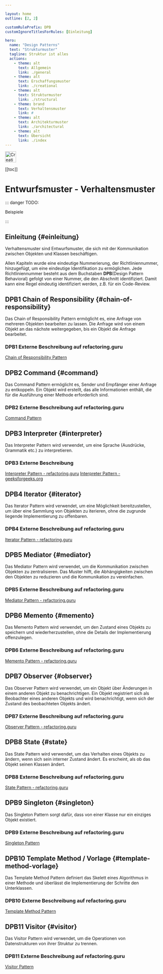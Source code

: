 ```yaml
---

layout: home
outline: [2, 2]

customRulePrefix: DPB
customIgnoreTitlesForRules: [Einleitung]

hero:
  name: "Design Patterns"
  text: "Strukturmuster"
  tagline: Struktur ist alles
  actions:
    - theme: alt
      text: Allgemein
      link: ./general
    - theme: alt
      text: Erschaffungsmuster
      link: ./creational
    - theme: alt
      text: Strukturmuster
      link: ./structural
    - theme: brand
      text: Verhaltensmuster
      link: #
    - theme: alt
      text: Architekturmuster
      link: ./architectural
    - theme: alt
      text: Übersicht
      link: ./index
---
```


<img src="/behaviour_light_128.png" alt="Creational Pattern" width="36" height="36"><br>

[[toc]]
<br>

# Entwurfsmuster - Verhaltensmuster

::: danger TODO:

Beispiele

:::


## Einleitung {#einleitung}

Verhaltensmuster sind Entwurfsmuster, die sich mit der Kommunikation zwischen Objekten und Klassen beschäftigen.

Allen Kapiteln wurde eine eindeutige Nummerierung, der Richtliniennummer, hinzugefügt, um eine eindeutige Identifikation zu ermöglichen.
Jede Richtliniennummer besteht aus dem Buchstaben **DPB**(Design Pattern Behavioral) gefolgt von einer Nummer, die den Abschnitt identifiziert. Damit kann eine Regel eindeutig identifiziert werden, z.B. für ein Code-Review.


## DPB1 Chain of Responsibility {#chain-of-responsibility}

Das Chain of Responsibility Pattern ermöglicht es, eine Anfrage von mehreren Objekten bearbeiten zu lassen.
Die Anfrage wird von einem Objekt an das nächste weitergegeben, bis ein Objekt die Anfrage bearbeitet.

### DPB1 Externe Beschreibung auf refactoring.guru

[Chain of Responsibility Pattern](https://refactoring.guru/design-patterns/chain-of-responsibility)

## DPB2 Command {#command}

Das Command Pattern ermöglicht es, Sender und Empfänger einer Anfrage zu entkoppeln.
Ein Objekt wird erstellt, das alle Informationen enthält, die für die Ausführung einer Methode erforderlich sind.

### DPB2 Externe Beschreibung auf refactoring.guru

[Command Pattern](https://refactoring.guru/design-patterns/command)

## DPB3 Interpreter {#interpreter}

Das Interpreter Pattern wird verwendet, um eine Sprache (Ausdrücke, Grammatik etc.) zu interpretieren.

### DPB3 Externe Beschreibung

[Interpreter Pattern - refactoring.guru](https://refactoring.guru/design-patterns/interpreter)
[Interpreter Pattern - geeksforgeeks.org](https://www.geeksforgeeks.org/interpreter-design-pattern/)

## DPB4 Iterator {#iterator}

Das Iterator Pattern wird verwendet, um eine Möglichkeit bereitzustellen, um über eine Sammlung von Objekten zu iterieren, ohne die zugrunde liegende Implementierung zu offenbaren.

### DPB4 Externe Beschreibung auf refactoring.guru

[Iterator Pattern - refactoring.guru](https://refactoring.guru/design-patterns/iterator)

## DPB5 Mediator {#mediator}

Das Mediator Pattern wird verwendet, um die Kommunikation zwischen Objekten zu zentralisieren.
Das Muster hilft, die Abhängigkeiten zwischen den Objekten zu reduzieren und die Kommunikation zu vereinfachen.

### DPB5 Externe Beschreibung auf refactoring.guru

[Mediator Pattern - refactoring.guru](https://refactoring.guru/design-patterns/mediator)

## DPB6 Memento {#memento}

Das Memento Pattern wird verwendet, um den Zustand eines Objekts zu speichern und wiederherzustellen, ohne die Details der Implementierung offenzulegen.

### DPB6 Externe Beschreibung auf refactoring.guru

[Memento Pattern - refactoring.guru](https://refactoring.guru/design-patterns/memento)

## DPB7 Observer {#observer}

Das Observer Pattern wird verwendet, um ein Objekt über Änderungen in einem anderen Objekt zu benachrichtigen.
Ein Objekt registriert sich als Beobachter eines anderen Objekts und wird benachrichtigt, wenn sich der Zustand des beobachteten Objekts ändert.

### DPB7 Externe Beschreibung auf refactoring.guru

[Observer Pattern - refactoring.guru](https://refactoring.guru/design-patterns/observer)

## DPB8 State {#state}

Das State Pattern wird verwendet, um das Verhalten eines Objekts zu ändern, wenn sich sein interner Zustand ändert.
Es erscheint, als ob das Objekt seinen Klassen ändert.

### DPB8 Externe Beschreibung auf refactoring.guru

[State Pattern - refactoring.guru](https://refactoring.guru/design-patterns/state)

## DPB9 Singleton {#singleton}

Das Singleton Pattern sorgt dafür, dass von einer Klasse nur ein einziges Objekt existiert.

### DPB9 Externe Beschreibung auf refactoring.guru

[Singleton Pattern](https://refactoring.guru/design-patterns/singleton)

## DPB10 Template Method / Vorlage {#template-method-vorlage}

Das Template Method Pattern definiert das Skelett eines Algorithmus in einer Methode und überlässt die Implementierung der Schritte den Unterklassen.

### DPB10 Externe Beschreibung auf refactoring.guru

[Template Method Pattern](https://refactoring.guru/design-patterns/template-method)

## DPB11 Visitor {#visitor}

Das Visitor Pattern wird verwendet, um die Operationen von Datenstrukturen von ihrer Struktur zu trennen.

### DPB11 Externe Beschreibung auf refactoring.guru

[Visitor Pattern](https://refactoring.guru/design-patterns/visitor)
